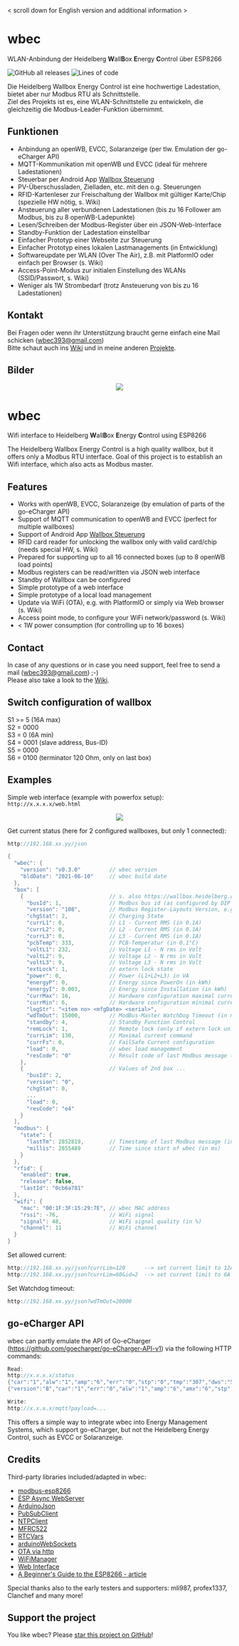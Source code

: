 < scroll down for English version and additional information >

# wbec
WLAN-Anbindung der Heidelberg **W**all**B**ox **E**nergy **C**ontrol über ESP8266  
  
![GitHub all releases](https://img.shields.io/github/downloads/steff393/wbec/total?color=blue&style=flat-square) 
![Lines of code](https://img.shields.io/tokei/lines/github.com/steff393/wbec?color=blue&style=flat-square)  
  
Die Heidelberg Wallbox Energy Control ist eine hochwertige Ladestation, bietet aber nur Modbus RTU als Schnittstelle.  
Ziel des Projekts ist es, eine WLAN-Schnittstelle zu entwickeln, die gleichzeitig die Modbus-Leader-Funktion übernimmt.  

## Funktionen
- Anbindung an openWB, EVCC, Solaranzeige (per tlw. Emulation der go-eCharger API)
- MQTT-Kommunikation mit openWB und EVCC (ideal für mehrere Ladestationen)
- Steuerbar per Android App [Wallbox Steuerung](https://android.chk.digital/ecar-charger-control/) 
- PV-Überschussladen, Zielladen, etc. mit den o.g. Steuerungen
- RFID-Kartenleser zur Freischaltung der Wallbox mit gültiger Karte/Chip (spezielle HW nötig, s. Wiki)  
- Ansteuerung aller verbundenen Ladestationen (bis zu 16 Follower am Modbus, bis zu 8 openWB-Ladepunkte)
- Lesen/Schreiben der Modbus-Register über ein JSON-Web-Interface 
- Standby-Funktion der Ladestation einstellbar
- Einfacher Prototyp einer Webseite zur Steuerung
- Einfacher Prototyp eines lokalen Lastmanagements (in Entwicklung)
- Softwareupdate per WLAN (Over The Air), z.B. mit PlatformIO oder einfach per Browser (s. Wiki)
- Access-Point-Modus zur initialen Einstellung des WLANs (SSID/Passwort, s. Wiki)
- Weniger als 1W Strombedarf (trotz Ansteuerung von bis zu 16 Ladestationen)

## Kontakt
Bei Fragen oder wenn ihr Unterstützung braucht gerne einfach eine Mail schicken (wbec393@gmail.com)    
Bitte schaut auch ins [Wiki](https://github.com/steff393/wbec/wiki) und in meine anderen [Projekte](https://github.com/steff393/hgdo).  

## Bilder
<p align="center"> 
  <img src="/images/wbec_pcb.jpg"> 
</p>
  
  
  
# wbec
Wifi interface to Heidelberg **W**all**B**ox **E**nergy **C**ontrol using ESP8266  
  
The Heidelberg Wallbox Energy Control is a high quality wallbox, but it offers only a Modbus RTU interface.
Goal of this project is to establish an Wifi interface, which also acts as Modbus master.  

## Features
- Works with openWB, EVCC, Solaranzeige (by emulation of parts of the go-eCharger API)
- Support of MQTT communication to openWB and EVCC (perfect for multiple wallboxes)
- Support of Android App [Wallbox Steuerung](https://android.chk.digital/ecar-charger-control/)  
- RFID card reader for unlocking the wallbox only with valid card/chip (needs special HW, s. Wiki)  
- Prepared for supporting up to all 16 connected boxes (up to 8 openWB load points)
- Modbus registers can be read/written via JSON web interface
- Standby of Wallbox can be configured
- Simple prototype of a web interface
- Simple prototype of a local load management
- Update via WiFi (OTA), e.g. with PlatformIO or simply via Web browser (s. Wiki)
- Access point mode, to configure your WiFi network/password (s. Wiki)
- < 1W power consumption (for controlling up to 16 boxes)

## Contact
In case of any questions or in case you need support, feel free to send a mail (wbec393@gmail.com)  ;-)  
Please also take a look to the [Wiki](https://github.com/steff393/wbec/wiki).

## Switch configuration of wallbox
S1 >= 5 (16A max)  
S2 = 0000  
S3 = 0 (6A min)  
S4 = 0001 (slave address, Bus-ID)  
S5 = 0000  
S6 = 0100 (terminator 120 Ohm, only on last box)  

## Examples
Simple web interface (example with powerfox setup):  
`http://x.x.x.x/web.html` 
<p align="center"> 
  <img src="https://i.ibb.co/DtZC9tp/wbec-Web-Interface2.png"> 
</p>

Get current status (here for 2 configured wallboxes, but only 1 connected):
```c++
http://192.168.xx.yy/json

{
  "wbec": {
    "version": "v0.3.0"         // wbec version
    "bldDate": "2021-06-10"     // wbec build date
  },
  "box": [
    {                           // s. also https://wallbox.heidelberg.com/wp-content/uploads/2021/04/EC_ModBus_register_table_20210222.pdf
      "busId": 1,               // Modbus bus id (as configured by DIP switches)
      "version": "108",         // Modbus Register-Layouts Version, e.g. 1.0.8
      "chgStat": 2,             // Charging State
      "currL1": 0,              // L1 - Current RMS (in 0.1A)
      "currL2": 0,              // L2 - Current RMS (in 0.1A)
      "currL3": 0,              // L3 - Current RMS (in 0.1A)
      "pcbTemp": 333,           // PCB-Temperatur (in 0.1°C)
      "voltL1": 232,            // Voltage L1 - N rms in Volt
      "voltL2": 9,              // Voltage L2 - N rms in Volt
      "voltL3": 9,              // Voltage L3 - N rms in Volt
      "extLock": 1,             // extern lock state
      "power": 0,               // Power (L1+L2+L3) in VA
      "energyP": 0,             // Energy since PowerOn (in kWh)
      "energyI": 0.003,         // Energy since Installation (in kWh)
      "currMax": 16,            // Hardware configuration maximal current (in 0.1A)
      "currMin": 6,             // Hardware configuration minimal current (in 0.1A)
      "logStr": "<item no> <mfgDate> <serial>",
      "wdTmOut": 15000,         // ModBus-Master WatchDog Timeout (in ms)
      "standby": 4,             // Standby Function Control 
      "remLock": 1,             // Remote lock (only if extern lock unlocked) 
      "currLim": 130,           // Maximal current command
      "currFs": 0,              // FailSafe Current configuration 
      "load": 0,                // wbec load management
      "resCode": "0"            // Result code of last Modbus message (0 = ok)
    },
    {                           // Values of 2nd box ...
      "busId": 2,
      "version": "0",
      "chgStat": 0,
      ...
      "load": 0,
      "resCode": "e4"
    }
  ],
  "modbus": {
    "state": {
      "lastTm": 2852819,        // Timestamp of last Modbus message (in ms)
      "millis": 2855489         // Time since start of wbec (in ms)
    }
  },
  "rfid": {
    "enabled": true,
    "release": false,
    "lastId": "0cb6a781"
  },
  "wifi": {
    "mac": "00:1F:3F:15:29:7E", // wbec MAC address
    "rssi": -76,                // WiFi signal
    "signal": 48,               // WiFi signal quality (in %)
    "channel": 11               // WiFi channel
  }
}
```

Set allowed current:
```c++
http://192.168.xx.yy/json?currLim=120      --> set current limit to 12A (on the box with id=0, i.e. ModBus Bus-ID=1)
http://192.168.xx.yy/json?currLim=60&id=2  --> set current limit to 6A on the box with id=2 (i.e. ModBus Bus-ID=3)
```

Set Watchdog timeout:
```c++
http://192.168.xx.yy/json?wdTmOut=20000
```

## go-eCharger API
wbec can partly emulate the API of Go-eCharger (https://github.com/goecharger/go-eCharger-API-v1) via the following HTTP commands:
```c++
Read:
http://x.x.x.x/status
{"car":"1","alw":"1","amp":"6","err":"0","stp":"0","tmp":"307","dws":"5955","ubi":"0","eto":"59","nrg":[231,232,234,0,0,0,0,0,0,0,0,0,0,0,0,0],"fwv":"40"}
{"version":"B","car":"1","err":"0","alw":"1","amp":"6","amx":"6","stp":"0","pha":"63","tmp":"307","dws":"0","dwo":"0","uby":"0","eto":"59","nrg":[233,234,233,0,0,0,0,0,0,0,0,0,0,0,0,0],"fwv":"40","sse":"123456","ama":"16","ust":"2"}

Write:
http://x.x.x.x/mqtt?payload=...
```

This offers a simple way to integrate wbec into Energy Management Systems, which support go-eCharger, but not the Heidelberg Energy Control, such as EVCC or Solaranzeige.  

## Credits
Third-party libraries included/adapted in wbec:
- [modbus-esp8266](https://github.com/emelianov/modbus-esp8266)
- [ESP Async WebServer](https://github.com/me-no-dev/ESPAsyncWebServer)
- [ArduinoJson](https://github.com/bblanchon/ArduinoJson)
- [PubSubClient](https://github.com/knolleary/PubSubClient)
- [NTPClient](https://github.com/arduino-libraries/NTPClient)
- [MFRC522](https://github.com/miguelbalboa/MFRC522)
- [RTCVars](https://github.com/highno/RTCVars)
- [arduinoWebSockets](https://github.com/Links2004/arduinoWebSockets)
- [OTA via http](https://gist.github.com/JMishou/60cb762047b735685e8a09cd2eb42a60)
- [WiFiManager](https://github.com/tzapu/WiFiManager)
- [Web Interface](https://RandomNerdTutorials.com)
- [A Beginner's Guide to the ESP8266 - article](https://github.com/tttapa/ESP8266)

Special thanks also to the early testers and supporters: mli987, profex1337, Clanchef and many more!

## Support the project
You like wbec? Please [star this project on GitHub](https://github.com/steff393/wbec/stargazers)!
